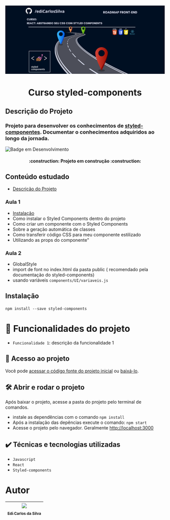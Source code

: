 ![Imagem capa do projeto Sobre curo de Styled-components com React](./imagens/capa.png)

<h1 align="center"> Curso styled-components</h1>

## Descrição do Projeto 

### Projeto para desenvolver os conhecimentos de [styled-componentes](https://styled-components.com/docs). Documentar o conhecimentos adquiridos ao longo da jornada.

![Badge em Desenvolvimento](https://img.shields.io/badge/STATUS-EM%20DESENVOLVIMENTO%20-green&style=social) 

<h4 align="center">
    :construction:  Projeto em construção  :construction:
</h4>

## Conteúdo estudado
* [Descrição do Projeto](#Descrição-do-Projeto)

### Aula 1
* [Instalação](#Instalação)
* Como instalar o Styled Components dentro do projeto
* Como criar um componente com o Styled Components
* Sobre a geração automática de classes
* Como transferir código CSS para meu componente estilizado
* Utilizando as props do componente"

### Aula 2
* GlobalStyle
* import de font no index.html da pasta public ( recomendado pela documentação do styled-components)
* usando variáveis `components/UI/variaveis.js`

## Instalação
`npm install --save styled-components`

# :hammer: Funcionalidades do projeto

- `Funcionalidade 1`: descrição da funcionalidade 1

## 📁 Acesso ao projeto

Você pode [acessar o código fonte do projeto inicial](https://github.com/ediCarlosSilva/styled-components) ou [baixá-lo](https://github.com/ediCarlosSilva/styled-components/archive/refs/heads/main.zip).

## 🛠️ Abrir e rodar o projeto

Após baixar o projeto, acesse a pasta do projeto pelo terminal de comandos.

- instale as dependências com o comando `npm install`
- Após a instalação das depências execute o comando: `npm start`
- Acesse o projeto pelo navegador. Geralmente [http://localhost:3000](http://localhost:3000)

## ✔️ Técnicas e tecnologias utilizadas

- ``Javascript``
- ``React``
- ``Styled-components``

# Autor

| [<img src="https://github.com/edicarlossilva.png" width=115><br><sub>Edi Carlos da Silva</sub>](https://github.com/ediCarlosSilva) |
| :---: |

